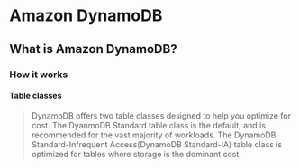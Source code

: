 # Amazon DynamoDB
## What is Amazon DynamoDB?
### How it works
#### Table classes
> DynamoDB offers two table classes designed to help you optimize for cost. The DyanmoDB Standard table class is the default, and is recommended for the vast majority of workloads. The DynamoDB Standard-Infrequent Access(DynamoDB Standard-IA) table class is optimized for tables where storage is the dominant cost.